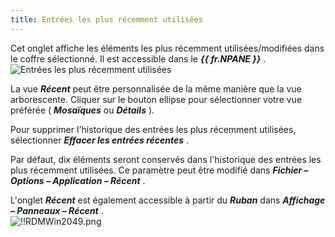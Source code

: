 ```yaml
---
title: Entrées les plus récemment utilisées
---
```

Cet onglet affiche les éléments les plus récemment utilisées/modifiées dans le coffre sélectionné. Il est accessible dans le ***{{ fr.NPANE }}*** .  
![Entrées les plus récemment utilisées](/img/fr/rdm/windows/clip11219.png) 

La vue ***Récent*** peut être personnalisée de la même manière que la vue arborescente. Cliquer sur le bouton ellipse pour sélectionner votre vue préférée ( ***Mosaïques*** ou ***Détails*** ).  

Pour supprimer l&apos;historique des entrées les plus récemment utilisées, sélectionner ***Effacer les entrées récentes*** .  

Par défaut, dix éléments seront conservés dans l&apos;historique des entrées les plus récemment utilisées. Ce paramètre peut être modifié dans ***Fichier – Options – Application – Récent*** .  

L&apos;onglet ***Récent*** est également accessible à partir du ***Ruban*** dans ***Affichage – Panneaux – Récent*** .  
![!!RDMWin2049.png](/img/fr/rdm/windows/RDMWin2049.png) 

